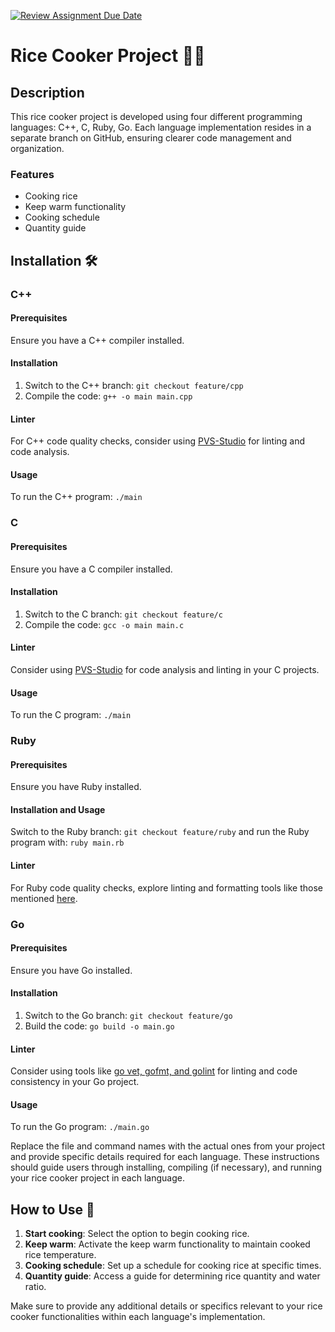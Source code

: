 [![Review Assignment Due Date](https://classroom.github.com/assets/deadline-readme-button-24ddc0f5d75046c5622901739e7c5dd533143b0c8e959d652212380cedb1ea36.svg)](https://classroom.github.com/a/PHq8Kfj_)


# Rice Cooker Project 🍚🔌

## Description

This rice cooker project is developed using four different programming languages: C++, C, Ruby, Go. Each language implementation resides in a separate branch on GitHub, ensuring clearer code management and organization.

### Features

- Cooking rice
- Keep warm functionality
- Cooking schedule
- Quantity guide

## Installation 🛠️

### C++

#### Prerequisites
Ensure you have a C++ compiler installed.

#### Installation
1. Switch to the C++ branch: `git checkout feature/cpp`
2. Compile the code: `g++ -o main main.cpp`

#### Linter
For C++ code quality checks, consider using [PVS-Studio](https://pvs-studio.com/fr/) for linting and code analysis.

#### Usage
To run the C++ program: `./main`

### C

#### Prerequisites
Ensure you have a C compiler installed.

#### Installation
1. Switch to the C branch: `git checkout feature/c`
2. Compile the code: `gcc -o main main.c`

#### Linter
Consider using [PVS-Studio](https://pvs-studio.com/fr/) for code analysis and linting in your C projects.

#### Usage
To run the C program: `./main`

### Ruby

#### Prerequisites
Ensure you have Ruby installed.

#### Installation and Usage
Switch to the Ruby branch: `git checkout feature/ruby` and run the Ruby program with: `ruby main.rb`

#### Linter
For Ruby code quality checks, explore linting and formatting tools like those mentioned [here](https://www.honeybadger.io/blog/linting-formatting-ruby/).

### Go

#### Prerequisites
Ensure you have Go installed.

#### Installation
1. Switch to the Go branch: `git checkout feature/go`
2. Build the code: `go build -o main.go`

#### Linter
Consider using tools like [go vet, gofmt, and golint](https://sparkbox.com/foundry/go_vet_gofmt_golint_to_code_check_in_Go) for linting and code consistency in your Go project.

#### Usage
To run the Go program: `./main.go`

Replace the file and command names with the actual ones from your project and provide specific details required for each language. These instructions should guide users through installing, compiling (if necessary), and running your rice cooker project in each language.

## How to Use 🚀

1. **Start cooking**: Select the option to begin cooking rice.
2. **Keep warm**: Activate the keep warm functionality to maintain cooked rice temperature.
3. **Cooking schedule**: Set up a schedule for cooking rice at specific times.
4. **Quantity guide**: Access a guide for determining rice quantity and water ratio.

Make sure to provide any additional details or specifics relevant to your rice cooker functionalities within each language's implementation.
